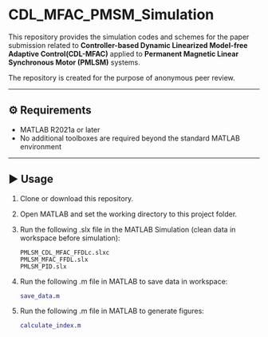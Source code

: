 # CDL_MFAC_PMSM_Simulation
This repository provides the simulation codes and schemes for the paper submission related to **Controller-based Dynamic Linearized Model-free Adaptive Control(CDL-MFAC)** applied to **Permanent Magnetic Linear Synchronous Motor (PMLSM)** systems. 


The repository is created for the purpose of anonymous peer review.


---

## ⚙️ Requirements

- MATLAB R2021a or later
- No additional toolboxes are required beyond the standard MATLAB environment  

---

## ▶️ Usage

1. Clone or download this repository.  
2. Open MATLAB and set the working directory to this project folder.  
3. Run the following .slx file in the MATLAB Simulation (clean data in workspace before simulation):

   ```Simulation
   PMLSM_CDL_MFAC_FFDLc.slxc
   PMLSM_MFAC_FFDL.slx
   PMLSM_PID.slx

4. Run the following .m file in MATLAB to save data in workspace:

   ```MATLAB
   save_data.m

5. Run the following .m file in MATLAB to generate figures:

   ```MATLAB
   calculate_index.m
